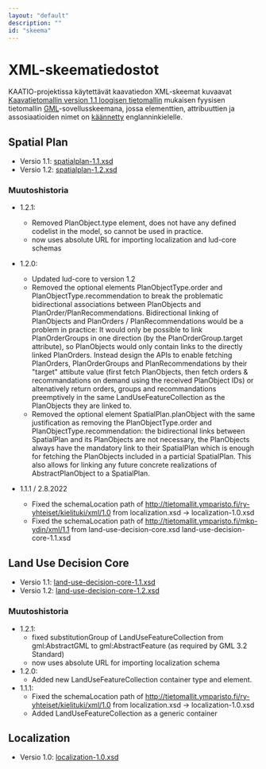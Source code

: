 ```yaml
---
layout: "default"
description: ""
id: "skeema"
---
```

# XML-skeematiedostot

KAATIO-projektissa käytettävät kaavatiedon XML-skeemat kuvaavat [Kaavatietomallin version 1.1 loogisen tietomallin](/kaavatiedot/v1.1/) mukaisen fyysisen tietomallin [GML](https://www.ogc.org/standards/gml)-sovellusskeemana, jossa elementtien, attribuuttien ja assosiaatioiden nimet on [käännetty](../kaannos.html) englanninkielelle.

## Spatial Plan

* Versio 1.1: [spatialplan-1.1.xsd](spatialplan-1.1.xsd) 
* Versio 1.2: [spatialplan-1.2.xsd](spatialplan-1.2.xsd)

### Muutoshistoria

 * 1.2.1:
   * Removed PlanObject.type element, does not have any defined codelist in the model, so cannot be used in practice.
   * now uses absolute URL for importing localization and lud-core schemas
          
* 1.2.0:
   * Updated lud-core to version 1.2
   * Removed the optional elements PlanObjectType.order and PlanObjectType.recommendation to break the problematic bidirectional associations between PlanObjects and PlanOrder/PlanRecommendations. Bidirectional linking of PlanObjects and PlanOrders / PlanRecommendations would be a problem in practice: It would only be possible to link PlanOrderGroups in one direction (by the PlanOrderGroup.target attribute), so PlanObjects would only contain links to the directly linked PlanOrders. Instead design the APIs to enable fetching PlanOrders, PlanOrderGroups and PlanRecommendations by their "target" attibute value (first fetch PlanObjects, then fetch orders & recommandations on demand using the received PlanObject IDs) or altenatively return orders, groups and recommandations preemptively in the same LandUseFeatureCollection as the PlanObjects they are linked to.           
   * Removed the optional element SpatialPlan.planObject with the same justification as removing the PlanObjectType.order and PlanObjectType.recommendation: the bidirectional links between SpatialPlan and its PlanObjects are not necessary, the PlanObjects always have the mandatory link to their SpatialPlan which is enough for fetching the PlanObjects included in a particial SpatialPlan. This also allows for linking any future concrete realizations of AbstractPlanObject to a SpatialPlan.        
* 1.1.1 / 2.8.2022
   * Fixed the schemaLocation path of http://tietomallit.ymparisto.fi/ry-yhteiset/kielituki/xml/1.0 from localization.xsd -> localization-1.0.xsd
   * Fixed the schemaLocation path of http://tietomallit.ymparisto.fi/mkp-ydin/xml/1.1 from land-use-decision-core.xsd land-use-decision-core-1.1.xsd


## Land Use Decision Core

* Versio 1.1: [land-use-decision-core-1.1.xsd](land-use-decision-core-1.1.xsd) 
* Versio 1.2: [land-use-decision-core-1.2.xsd](land-use-decision-core-1.2.xsd)

### Muutoshistoria

* 1.2.1:
   * fixed substitutionGroup of LandUseFeatureCollection from gml:AbstractGML to gml:AbstractFeature (as required by GML 3.2 Standard)
   * now uses absolute URL for importing localization schema
* 1.2.0:
   * Added new LandUseFeatureCollection container type and element.
* 1.1.1:
   * Fixed the schemaLocation path of http://tietomallit.ymparisto.fi/ry-yhteiset/kielituki/xml/1.0 from localization.xsd -> localization-1.0.xsd
   * Added LandUseFeatureCollection as a generic container

## Localization

* Versio 1.0: [localization-1.0.xsd](localization-1.0.xsd) 